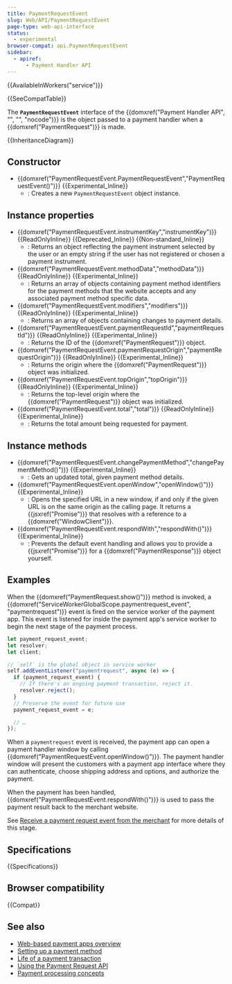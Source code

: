 ```yaml
---
title: PaymentRequestEvent
slug: Web/API/PaymentRequestEvent
page-type: web-api-interface
status:
  - experimental
browser-compat: api.PaymentRequestEvent
sidebar:
  - apiref:
      - Payment Handler API
---
```


{{AvailableInWorkers("service")}}

{{SeeCompatTable}}

The **`PaymentRequestEvent`** interface of the {{domxref("Payment Handler API", "", "", "nocode")}} is the object passed to a payment handler when a {{domxref("PaymentRequest")}} is made.

{{InheritanceDiagram}}

## Constructor

- {{domxref("PaymentRequestEvent.PaymentRequestEvent","PaymentRequestEvent()")}} {{Experimental_Inline}}
  - : Creates a new `PaymentRequestEvent` object instance.

## Instance properties

- {{domxref("PaymentRequestEvent.instrumentKey","instrumentKey")}} {{ReadOnlyInline}} {{Deprecated_Inline}} {{Non-standard_Inline}}
  - : Returns an object reflecting the payment instrument selected by the user or an empty string if the user has not registered or chosen a payment instrument.
- {{domxref("PaymentRequestEvent.methodData","methodData")}} {{ReadOnlyInline}} {{Experimental_Inline}}
  - : Returns an array of objects containing payment method identifiers for the payment methods that the website accepts and any associated payment method specific data.
- {{domxref("PaymentRequestEvent.modifiers","modifiers")}} {{ReadOnlyInline}} {{Experimental_Inline}}
  - : Returns an array of objects containing changes to payment details.
- {{domxref("PaymentRequestEvent.paymentRequestId","paymentRequestId")}} {{ReadOnlyInline}} {{Experimental_Inline}}
  - : Returns the ID of the {{domxref("PaymentRequest")}} object.
- {{domxref("PaymentRequestEvent.paymentRequestOrigin","paymentRequestOrigin")}} {{ReadOnlyInline}} {{Experimental_Inline}}
  - : Returns the origin where the {{domxref("PaymentRequest")}} object was initialized.
- {{domxref("PaymentRequestEvent.topOrigin","topOrigin")}} {{ReadOnlyInline}} {{Experimental_Inline}}
  - : Returns the top-level origin where the {{domxref("PaymentRequest")}} object was initialized.
- {{domxref("PaymentRequestEvent.total","total")}} {{ReadOnlyInline}} {{Experimental_Inline}}
  - : Returns the total amount being requested for payment.

## Instance methods

- {{domxref("PaymentRequestEvent.changePaymentMethod","changePaymentMethod()")}} {{Experimental_Inline}}
  - : Gets an updated total, given payment method details.
- {{domxref("PaymentRequestEvent.openWindow","openWindow()")}} {{Experimental_Inline}}
  - : Opens the specified URL in a new window, if and only if the given URL is on the same origin as the calling page. It returns a {{jsxref("Promise")}} that resolves with a reference to a {{domxref("WindowClient")}}.
- {{domxref("PaymentRequestEvent.respondWith","respondWith()")}} {{Experimental_Inline}}
  - : Prevents the default event handling and allows you to provide a {{jsxref("Promise")}} for a {{domxref("PaymentResponse")}} object yourself.

## Examples

When the {{domxref("PaymentRequest.show()")}} method is invoked, a {{domxref("ServiceWorkerGlobalScope.paymentrequest_event", "paymentrequest")}} event is fired on the service worker of the payment app. This event is listened for inside the payment app's service worker to begin the next stage of the payment process.

```js
let payment_request_event;
let resolver;
let client;

// `self` is the global object in service worker
self.addEventListener("paymentrequest", async (e) => {
  if (payment_request_event) {
    // If there's an ongoing payment transaction, reject it.
    resolver.reject();
  }
  // Preserve the event for future use
  payment_request_event = e;

  // …
});
```

When a `paymentrequest` event is received, the payment app can open a payment handler window by calling {{domxref("PaymentRequestEvent.openWindow()")}}. The payment handler window will present the customers with a payment app interface where they can authenticate, choose shipping address and options, and authorize the payment.

When the payment has been handled, {{domxref("PaymentRequestEvent.respondWith()")}} is used to pass the payment result back to the merchant website.

See [Receive a payment request event from the merchant](https://web.dev/articles/orchestrating-payment-transactions#receive-payment-request-event) for more details of this stage.

## Specifications

{{Specifications}}

## Browser compatibility

{{Compat}}

## See also

- [Web-based payment apps overview](https://web.dev/articles/web-based-payment-apps-overview)
- [Setting up a payment method](https://web.dev/articles/setting-up-a-payment-method)
- [Life of a payment transaction](https://web.dev/articles/life-of-a-payment-transaction)
- [Using the Payment Request API](/en-US/docs/Web/API/Payment_Request_API/Using_the_Payment_Request_API)
- [Payment processing concepts](/en-US/docs/Web/API/Payment_Request_API/Concepts)
